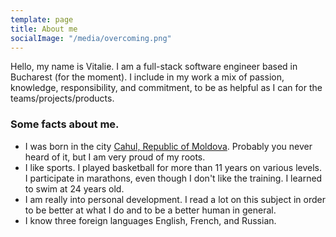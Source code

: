 ```yaml
---
template: page
title: About me
socialImage: "/media/overcoming.png"
---
```


Hello, my name is Vitalie. I am a full-stack software engineer based in Bucharest (for the moment). I include in my work
a mix of passion, knowledge, responsibility, and commitment, to be as helpful as I can for the teams/projects/products.

### Some facts about me.

- I was born in the city [Cahul, Republic of Moldova](https://en.wikipedia.org/wiki/Cahul).
Probably you never heard of it, but I am very proud of my roots.
- I like sports. I played basketball for more than 11 years on various levels.
I participate in marathons, even though I don't like the training. I learned
to swim at 24 years old.
- I am really into personal development. I read a lot on this subject in order
to be better at what I do and to be a better human in general.
- I know three foreign languages English, French, and Russian.